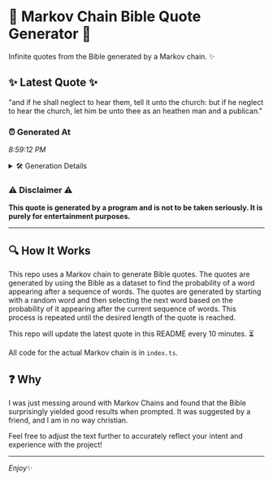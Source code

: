 # 📖 Markov Chain Bible Quote Generator 📖

Infinite quotes from the Bible generated by a Markov chain. ✨

## ✨ Latest Quote ✨
"and if he shall neglect to hear them, tell it unto the church: but if he neglect to hear the church, let him be unto thee as an heathen man and a publican."

### ⏰ Generated At
*8:59:12 PM*

<details>
    <summary>🛠️ Generation Details</summary>
    <p>
        <strong>🌱 Seed:</strong> and<br>
        <strong>🔄 Iterations:</strong> 32<br>
        <strong>📜 Context History:</strong><br>[ and ]: if<br>[ and, if ]: he<br>[ and, if, he ]: shall<br>[ and, if, he, shall ]: neglect<br>[ and, if, he, shall, neglect ]: to<br>[ and, if, he, shall, neglect, to ]: hear<br>[ if, he, shall, neglect, to, hear ]: them,<br>[ he, shall, neglect, to, hear, them, ]: tell<br>[ shall, neglect, to, hear, them,, tell ]: it<br>[ neglect, to, hear, them,, tell, it ]: unto<br>[ to, hear, them,, tell, it, unto ]: the<br>[ hear, them,, tell, it, unto, the ]: church:<br>[ them,, tell, it, unto, the, church: ]: but<br>[ tell, it, unto, the, church:, but ]: if<br>[ it, unto, the, church:, but, if ]: he<br>[ unto, the, church:, but, if, he ]: neglect<br>[ the, church:, but, if, he, neglect ]: to<br>[ church:, but, if, he, neglect, to ]: hear<br>[ but, if, he, neglect, to, hear ]: the<br>[ if, he, neglect, to, hear, the ]: church,<br>[ he, neglect, to, hear, the, church, ]: let<br>[ neglect, to, hear, the, church,, let ]: him<br>[ to, hear, the, church,, let, him ]: be<br>[ hear, the, church,, let, him, be ]: unto<br>[ the, church,, let, him, be, unto ]: thee<br>[ church,, let, him, be, unto, thee ]: as<br>[ let, him, be, unto, thee, as ]: an<br>[ him, be, unto, thee, as, an ]: heathen<br>[ be, unto, thee, as, an, heathen ]: man<br>[ unto, thee, as, an, heathen, man ]: and<br>[ thee, as, an, heathen, man, and ]: a<br>[ as, an, heathen, man, and, a ]: publican.<br>
    </p>
</details>

### ⚠️ Disclaimer ⚠️
**This quote is generated by a program and is not to be taken seriously. It is purely for entertainment purposes.**

---

## 🔍 How It Works

This repo uses a Markov chain to generate Bible quotes. The quotes are generated by using the Bible as a dataset to find the probability of a word appearing after a sequence of words. The quotes are generated by starting with a random word and then selecting the next word based on the probability of it appearing after the current sequence of words. This process is repeated until the desired length of the quote is reached.

This repo will update the latest quote in this README every 10 minutes. ⏳

All code for the actual Markov chain is in `index.ts`.

## ❓ Why

I was just messing around with Markov Chains and found that the Bible surprisingly yielded good results when prompted. 
It was suggested by a friend, and I am in no way christian.

Feel free to adjust the text further to accurately reflect your intent and experience with the project!

---

*Enjoy*✨
